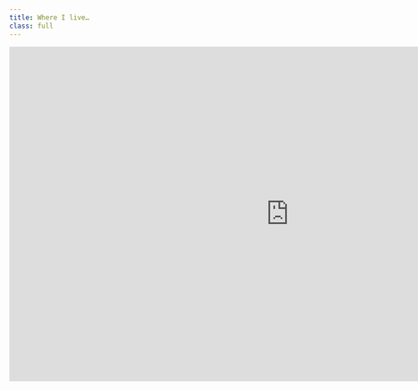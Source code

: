 ```yaml
---
title: Where I live…
class: full
---
```

<iframe aria-label="map of europe" width="1000" height="600" frameborder="0" scrolling="no" marginheight="0" marginwidth="0" src="http://www.openstreetmap.org/export/embed.html?bbox=-1.47216796875%2C45.99696161820381%2C22.3681640625%2C56.145549500679074&amp;layer=hot"></iframe>